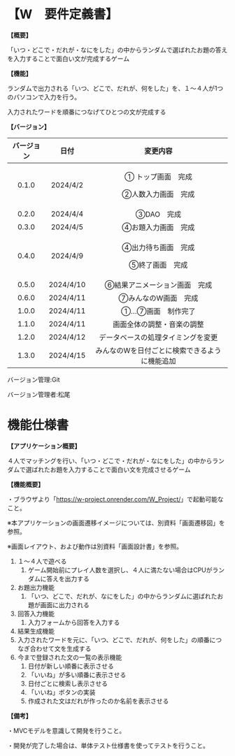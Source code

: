 # 【W　要件定義書】




**【概要】**

「いつ・どこで・だれが・なにをした」の中からランダムで選ばれたお題の答えを入力することで面白い文が完成するゲーム


**【機能】**

ランダムで出力される「いつ、どこで、だれが、何をした」を、１～４人が1つのパソコンで入力を行う。

入力されたワードを順番につなげてひとつの文が完成する



**【バージョン】**

|バージョン|日付|変更内容|
| :-: | :-: | :-: |
|0\.1.0|2024/4/2|<p>① トップ画面　完成</p><p>②人数入力画面　完成</p>|
|0\.2.0|2024/4/4|③DAO　完成|
|0\.3.0|2024/4/5|④お題入力画面　完成|
|0\.4.0|2024/4/9|<p>④出力待ち画面　完成</p><p>⑤終了画面　完成</p>|
|0\.5.0|2024/4/10|⑥結果アニメーション画面　完成|
|0\.6.0|2024/4/11|⑦みんなのW画面　完成|
|1\.0.0|2024/4/11|①…⑦画面　制作完了|
|1\.1.0|2024/4/11|画面全体の調整・音楽の調整|
|1\.2.0|2024/4/12|データベースの処理タイミングを変更|
|1\.3.0|2024/4/15|みんなのWを日付ごとに検索できるように機能追加|

バージョン管理:Git 

バージョン管理者:松尾

# 機能仕様書



**【アプリケーション概要】**

４人でマッチングを行い、「いつ・どこで・だれが・なにをした」の中からランダムで選ばれたお題を入力することで面白い文を完成させるゲーム

**【機能概要】**

・ブラウザより「<https://w-project.onrender.com/W_Project/>」で起動可能なこと。

※本アプリケーションの画面遷移イメージについては、別資料「画面遷移図」を参照。

※画面レイアウト、および動作は別資料「画面設計書」を参照。

1. １～４人で遊べる 
   1. ゲーム開始前にプレイ人数を選択し、４人に満たない場合はCPUがランダムに答えを出力する
1. お題出力機能
   1. 「いつ、どこで、だれが、なにをした」の中からランダムに選ばれたお題が画面に出力される
1. 回答入力機能
   1. 入力フォームから回答を入力する
1. 結果生成機能
1. 入力されたワードを元に、「いつ、どこで、だれが、何をした」の順番につなぎ合わせて文を生成する
1. 今まで登録された文の一覧の表示機能
   1. 日付が新しい順番に表示させる
   1. 「いいね」が多い順番に表示させる
   1. 日付ごとに検索し表示させる
   1. 「いいね」ボタンの実装
   1. 作成された文はだれが作ったのか名前を表示させる

**【備考】**

・MVCモデルを意識して開発を行うこと。

・開発が完了した場合は、単体テスト仕様書を使ってテストを行うこと。

